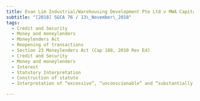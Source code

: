 ```yaml
---
title: Evan Lim Industrial/Warehousing Development Pte Ltd v MWA Capital Pte Ltd and another 
subtitle: "[2018] SGCA 76 / 13\_November\_2018"
tags:
  - Credit and Security
  - Money and moneylenders
  - Moneylenders Act
  - Reopening of transactions
  - Section 23 Moneylenders Act (Cap 188, 2010 Rev Ed)
  - Credit and Security
  - Money and moneylenders
  - Interest
  - Statutory Interpretation
  - Construction of statute
  - Interpretation of “excessive”, “unconscionable” and “substantially unfair”

---
```


